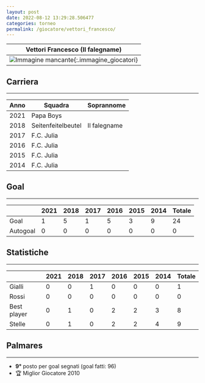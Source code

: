 ```yaml
---
layout: post
date: 2022-08-12 13:29:28.506477
categories: torneo
permalink: /giocatore/vettori_francesco/
---
```

<link rel='stylesheets' href='./../assets/giocatori.css'>

| Vettori Francesco (Il falegname) |
|:-----:|
| ![Immagine mancante]('./../../assets/giocatori/vettori_francesco.png){:.immagine_giocatori} |


## Carriera
----

|Anno|Squadra|Soprannome|
|:---:|---|---|
|2021|Papa Boys||
|2018|Seitenfeitelbeutel|Il falegname|
|2017|F.C. Julia||
|2016|F.C. Julia||
|2015|F.C. Julia||
|2014|F.C. Julia||


## Goal
----

| |2021|2018|2017|2016|2015|2014| Totale |
|---|---|---|---|---|---|---|---|
|Goal|1|5|1|5|3|9|24|
|Autogoal|0|0|0|0|0|0|0|


## Statistiche
----

| |2021|2018|2017|2016|2015|2014| Totale |
|---|---|---|---|---|---|---|---|
|Gialli|0|0|1|0|0|0|1|
|Rossi|0|0|0|0|0|0|0|
|Best player|0|1|0|2|2|3|8|
|Stelle|0|1|0|2|2|4|9|


## Palmares
----

- **9°** posto per goal segnati (goal fatti: 96)
- 🏆 Miglior Giocatore 2010